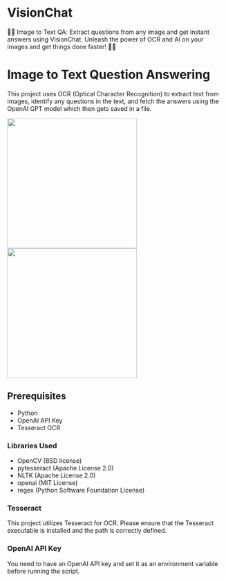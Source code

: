 # VisionChat
📸🤖 Image to Text QA: Extract questions from any image and get instant answers using VisionChat. Unleash the power of OCR and AI on your images and get things done faster! 🌟💬

# Image to Text Question Answering

This project uses OCR (Optical Character Recognition) to extract text from images, identify any questions in the text, and fetch the answers using the OpenAI GPT model which then gets saved in a file.

<img src="https://i.ibb.co/q95K8mP/questions-photo.png" width="300">
<img src="https://i.ibb.co/X4ctFqg/Answers.png" width="300">

## Prerequisites

- Python
- OpenAI API Key
- Tesseract OCR

### Libraries Used

- OpenCV (BSD license)
- pytesseract (Apache License 2.0)
- NLTK (Apache License 2.0)
- openai (MIT License)
- regex (Python Software Foundation License)

### Tesseract

This project utilizes Tesseract for OCR. Please ensure that the Tesseract executable is installed and the path is correctly defined.

### OpenAI API Key

You need to have an OpenAI API key and set it as an environment variable before running the script.
